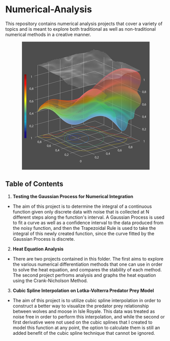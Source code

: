 # Numerical-Analysis
This repository contains numerical analysis projects that cover a variety of topics and is meant to explore both traditional as well as non-traditional numerical methods in a creative manner.

<p align="center">
  <img src="/images/Numerical_Analysis.png">
</p>

## Table of Contents

1. **Testing the Gaussian Process for Numerical Integration**
- The aim of this project is to determine the integral of a continuous function given only discrete data with noise that is collected at N different steps along the function's interval. A Gaussian Process is used to fit a curve as well as a confidence interval to the data produced from the noisy function, and then the Trapezoidal Rule is used to take the integral of this newly created function, since the curve fitted by the Gaussian Process is discrete. 
2. **Heat Equation Analysis**
- There are two projects contained in this folder. The first aims to explore the various numerical differentiation methods that one can use in order to solve the heat equation, and compares the stability of each method. The second project perfroms analysis and graphs the heat equation using the Crank-Nicholson Method.
3. **Cubic Spline Interpolation on Lotka-Volterra Predator Prey Model**
- The aim of this project is to utilize cubic spline interpolation in order to construct a better way to visualize the predator prey relationship between wolves and moose in Isle Royale. This data was treated as noise free in order to perform this interpolation, and while the second or first derivative were not used on the cubic splines that I created to model this function at any point, the option to calculate them is still an added benefit of the cubic spline technique that cannot be ignored.

